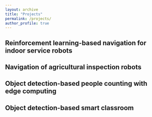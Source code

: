 ```yaml
---
layout: archive
title: "Projects"
permalink: /projects/
author_profile: true
---
```


## Reinforcement learning-based navigation for indoor service robots

## Navigation of agricultural inspection robots

## Object detection-based people counting with edge computing

## Object detection-based smart classroom
